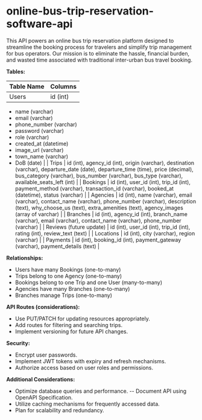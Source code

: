 # online-bus-trip-reservation-software-api
This API powers an online bus trip reservation platform designed to streamline the booking process for travelers and simplify trip management for bus operators. Our mission is to eliminate the hassle, financial burden, and wasted time associated with traditional inter-urban bus travel booking.



**Tables:**

| Table Name | Columns |
|---|---|
| Users | id (int) 
- name (varchar) 
- email (varchar)
- phone_number (varchar) 
- password (varchar) 
- role (varchar) 
- created_at (datetime) 
- image_url (varchar) 
- town_name (varchar) 
- DoB (date) |
| Trips | id (int), agency_id (int), origin (varchar), destination (varchar), departure_date (date), departure_time (time), price (decimal), bus_category (varchar), bus_number (varchar), bus_type (varchar), available_seats_left (int) |
| Bookings | id (int), user_id (int), trip_id (int), payment_method (varchar), transaction_id (varchar), booked_at (datetime), status (varchar) |
| Agencies | id (int), name (varchar), email (varchar), contact_name (varchar), phone_number (varchar), description (text), why_choose_us (text), extra_amenities (text), agency_images (array of varchar) |
| Branches | id (int), agency_id (int), branch_name (varchar), email (varchar), contact_name (varchar), phone_number (varchar) |
| Reviews (future update) | id (int), user_id (int), trip_id (int), rating (int), review_text (text) |
| Locations | id (int), city (varchar), region (varchar) |
| Payments | id (int), booking_id (int), payment_gateway (varchar), payment_details (text) |







**Relationships:**

- Users have many Bookings (one-to-many)
- Trips belong to one Agency (one-to-many)
- Bookings belong to one Trip and one User (many-to-many)
- Agencies have many Branches (one-to-many)
- Branches manage Trips (one-to-many)

**API Routes (considerations):**

- Use PUT/PATCH for updating resources appropriately.
- Add routes for filtering and searching trips.
- Implement versioning for future API changes.

**Security:**

- Encrypt user passwords.
- Implement JWT tokens with expiry and refresh mechanisms.
- Authorize access based on user roles and permissions.

**Additional Considerations:**

- Optimize database queries and performance.
-- Document API using OpenAPI Specification.
- Utilize caching mechanisms for frequently accessed data.
- Plan for scalability and redundancy.

